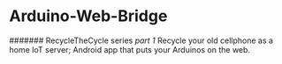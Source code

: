 # Arduino-Web-Bridge
####### RecycleTheCycle series *part 1*
Recycle your old cellphone as a home IoT server; Android app that puts your Arduinos on the web.
